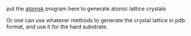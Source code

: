 put the [atomsk](https://atomsk.univ-lille.fr/) program here to generate atomic lattice crystals

Or one can use whatever methods to generate the crystal lattice in pdb format, and use it for the hard substrate. 
